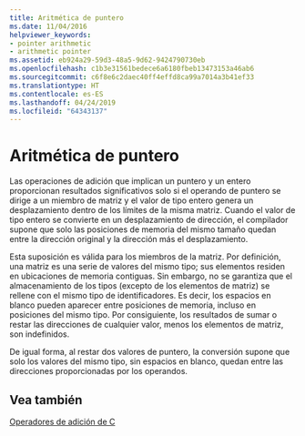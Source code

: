 ```yaml
---
title: Aritmética de puntero
ms.date: 11/04/2016
helpviewer_keywords:
- pointer arithmetic
- arithmetic pointer
ms.assetid: eb924a29-59d3-48a5-9d62-9424790730eb
ms.openlocfilehash: c1b3e31561bedece6a6180fbeb13473153a46ab6
ms.sourcegitcommit: c6f8e6c2daec40ff4effd8ca99a7014a3b41ef33
ms.translationtype: HT
ms.contentlocale: es-ES
ms.lasthandoff: 04/24/2019
ms.locfileid: "64343137"
---
```

# <a name="pointer-arithmetic"></a>Aritmética de puntero

Las operaciones de adición que implican un puntero y un entero proporcionan resultados significativos solo si el operando de puntero se dirige a un miembro de matriz y el valor de tipo entero genera un desplazamiento dentro de los límites de la misma matriz. Cuando el valor de tipo entero se convierte en un desplazamiento de dirección, el compilador supone que solo las posiciones de memoria del mismo tamaño quedan entre la dirección original y la dirección más el desplazamiento.

Esta suposición es válida para los miembros de la matriz. Por definición, una matriz es una serie de valores del mismo tipo; sus elementos residen en ubicaciones de memoria contiguas. Sin embargo, no se garantiza que el almacenamiento de los tipos (excepto de los elementos de matriz) se rellene con el mismo tipo de identificadores. Es decir, los espacios en blanco pueden aparecer entre posiciones de memoria, incluso en posiciones del mismo tipo. Por consiguiente, los resultados de sumar o restar las direcciones de cualquier valor, menos los elementos de matriz, son indefinidos.

De igual forma, al restar dos valores de puntero, la conversión supone que solo los valores del mismo tipo, sin espacios en blanco, quedan entre las direcciones proporcionadas por los operandos.

## <a name="see-also"></a>Vea también

[Operadores de adición de C](../c-language/c-additive-operators.md)
